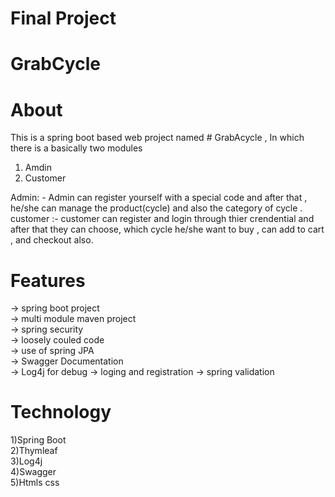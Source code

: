 # Final Project 
# GrabCycle
# About
This is a spring boot based web project named  # GrabAcycle , In which there is a basically two modules 
1. Amdin
2. Customer

Admin: - Admin can register yourself with a special code and after that , he/she can manage the product(cycle) and also the category of cycle .<br> 
customer :- customer can register and login through thier crendential and after that they can choose,
which cycle he/she want to buy , can add to cart , and checkout also.

# Features
-> spring boot project <br>
-> multi module maven project <br>
-> spring security <br>
-> loosely couled code  <br>
-> use of spring JPA <br>
-> Swagger Documentation <br>
-> Log4j for debug
-> loging and registration
-> spring validation 

# Technology 

1)Spring Boot <br>
2)Thymleaf <br>
3)Log4j <br>
4)Swagger <br>
5)Htmls css <br>



